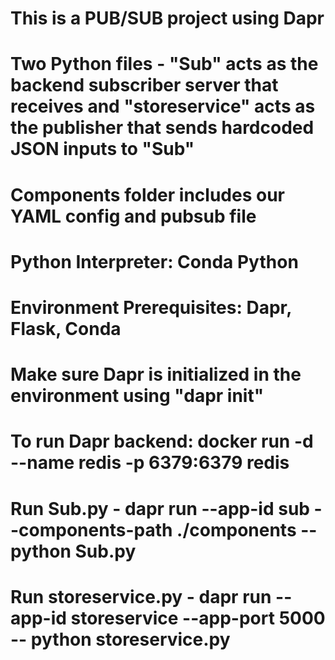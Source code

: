 # This is a PUB/SUB project using Dapr

# Two Python files - "Sub" acts as the backend subscriber server that receives and "storeservice" acts as the publisher that sends hardcoded JSON inputs to "Sub"

# Components folder includes our YAML config and pubsub file

# Python Interpreter: Conda Python

# Environment Prerequisites: Dapr, Flask, Conda

# Make sure Dapr is initialized in the environment using "dapr init"

# To run Dapr backend: docker run -d --name redis -p 6379:6379 redis

# Run Sub.py - dapr run --app-id sub --components-path ./components -- python Sub.py

# Run storeservice.py - dapr run --app-id storeservice --app-port 5000 -- python storeservice.py
